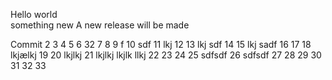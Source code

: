 Hello world  
something new
A new release will be made

Commit
2
3
4
5
6 32
7
8
9 f
10 sdf
11 lkj
12
13 lkj sdf
14
15 lkj sadf
16
17
18 lkjælkj
19
20 lkjlkj 
21  lkjlkj
 lkjlk llkj
22
23
24
25 sdfsdf
26 sdfsdf
27
28
29
30
31
32
33
